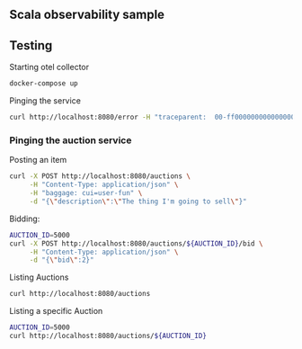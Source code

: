 ## Scala observability sample



## Testing




Starting otel collector
```bash
docker-compose up
```


Pinging the service
```bash
curl http://localhost:8080/error -H "traceparent:  00-ff000000000000000000000000000041-ff00000000000041-01" -H "baggage: cui=test-use-case2"
```



### Pinging the auction service

Posting an item
```bash
curl -X POST http://localhost:8080/auctions \
     -H "Content-Type: application/json" \
     -H "baggage: cui=user-fun" \
     -d "{\"description\":\"The thing I'm going to sell\"}"
```

Bidding:
```bash
AUCTION_ID=5000
curl -X POST http://localhost:8080/auctions/${AUCTION_ID}/bid \
     -H "Content-Type: application/json" \
     -d "{\"bid\":2}"
```

Listing Auctions
```bash
curl http://localhost:8080/auctions
```

Listing a specific Auction
```bash
AUCTION_ID=5000
curl http://localhost:8080/auctions/${AUCTION_ID}
```